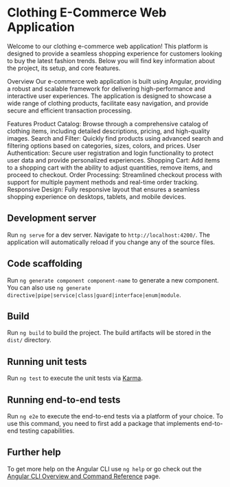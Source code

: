 # Clothing E-Commerce Web Application
Welcome to our clothing e-commerce web application! This platform is designed to provide a seamless shopping experience for customers looking to buy the latest fashion trends. Below you will find key information about the project, its setup, and core features.

Overview
Our e-commerce web application is built using Angular, providing a robust and scalable framework for delivering high-performance and interactive user experiences. The application is designed to showcase a wide range of clothing products, facilitate easy navigation, and provide secure and efficient transaction processing.

Features
Product Catalog: Browse through a comprehensive catalog of clothing items, including detailed descriptions, pricing, and high-quality images.
Search and Filter: Quickly find products using advanced search and filtering options based on categories, sizes, colors, and prices.
User Authentication: Secure user registration and login functionality to protect user data and provide personalized experiences.
Shopping Cart: Add items to a shopping cart with the ability to adjust quantities, remove items, and proceed to checkout.
Order Processing: Streamlined checkout process with support for multiple payment methods and real-time order tracking.
Responsive Design: Fully responsive layout that ensures a seamless shopping experience on desktops, tablets, and mobile devices.

## Development server

Run `ng serve` for a dev server. Navigate to `http://localhost:4200/`. The application will automatically reload if you change any of the source files.

## Code scaffolding

Run `ng generate component component-name` to generate a new component. You can also use `ng generate directive|pipe|service|class|guard|interface|enum|module`.

## Build

Run `ng build` to build the project. The build artifacts will be stored in the `dist/` directory.

## Running unit tests

Run `ng test` to execute the unit tests via [Karma](https://karma-runner.github.io).

## Running end-to-end tests

Run `ng e2e` to execute the end-to-end tests via a platform of your choice. To use this command, you need to first add a package that implements end-to-end testing capabilities.

## Further help

To get more help on the Angular CLI use `ng help` or go check out the [Angular CLI Overview and Command Reference](https://angular.io/cli) page.

